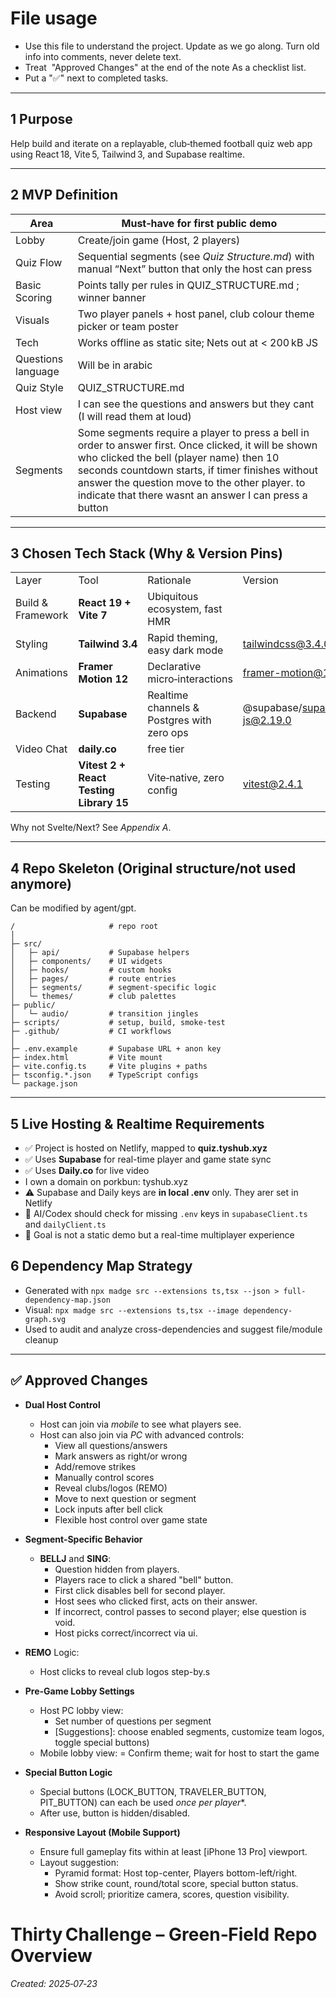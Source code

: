 # File usage
- Use this file to understand the project. Update as we go along. Turn old info into comments, never delete text.
- Treat ️ "Approved Changes" at the end of the note As a checklist list. 
- Put a "✅" next to completed tasks.
---

## 1 Purpose

Help build and iterate on a replayable, club‑themed football quiz web app using React 18, Vite 5, Tailwind 3, and Supabase realtime.

---

## 2 MVP Definition

| Area               | Must‑have for first public demo                                                                                                                                                                                                                                                                                  |
| ------------------ | ---------------------------------------------------------------------------------------------------------------------------------------------------------------------------------------------------------------------------------------------------------------------------------------------------------------- |
| Lobby              | Create/join game (Host, 2 players)                                                                                                                                                                                                                                                                               |
| Quiz Flow          | Sequential segments (see _Quiz Structure.md_) with manual “Next” button that only the host can press                                                                                                                                                                                                             |
| Basic Scoring      | Points tally per rules in QUIZ_STRUCTURE.md ; winner banner                                                                                                                                                                                                                                                      |
| Visuals            | Two player panels + host panel, club colour theme picker or team poster                                                                                                                                                                                                                                          |
| Tech               | Works offline as static site; Nets out at < 200 kB JS                                                                                                                                                                                                                                                            |
| Questions language | Will be in arabic                                                                                                                                                                                                                                                                                                |
| Quiz Style         | QUIZ_STRUCTURE.md                                                                                                                                                                                                                                                                                                |
| Host view          | I can see the questions and answers but they cant (I will read them at loud)                                                                                                                                                                                                                                     |
| Segments           | Some segments require a player to press a bell in order to answer first. Once clicked, it will be shown who clicked the bell (player name) then 10 seconds countdown starts, if timer finishes without answer the question move to the other player. to indicate that there wasnt an answer I can press a button |

---

## 3 Chosen Tech Stack (Why & Version Pins)

|                   |                                         |                                            |                              |
| ----------------- | --------------------------------------- | ------------------------------------------ | ---------------------------- |
| Layer             | Tool                                    | Rationale                                  | Version                      |
| Build & Framework | **React 19 + Vite 7**                   | Ubiquitous ecosystem, fast HMR             |                              |
| Styling           | **Tailwind 3.4**                        | Rapid theming, easy dark mode              | tailwindcss@3.4.0            |
| Animations        | **Framer Motion 12**                    | Declarative micro‑interactions             | framer-motion@12.0.0         |
| Backend           | **Supabase**                            | Realtime channels & Postgres with zero ops | @supabase/supabase-js@2.19.0 |
| Video Chat        | **daily.co**                            |  free tier                                 |                              |
| Testing           | **Vitest 2 + React Testing Library 15** | Vite‑native, zero config                   | vitest@2.4.1                 |

Why not Svelte/Next? See _Appendix A_.

---

## 4 Repo Skeleton (Original structure/not used anymore)
Can be modified by agent/gpt.

```
/                     # repo root
│
├─ src/
│   ├─ api/           # Supabase helpers
│   ├─ components/    # UI widgets
│   ├─ hooks/         # custom hooks
│   ├─ pages/         # route entries
│   ├─ segments/      # segment-specific logic
│   └─ themes/        # club palettes
├─ public/
│   └─ audio/         # transition jingles
├─ scripts/           # setup, build, smoke-test
├─ .github/           # CI workflows
│
├─ .env.example       # Supabase URL + anon key
├─ index.html         # Vite mount
├─ vite.config.ts     # Vite plugins + paths
├─ tsconfig.*.json    # TypeScript configs
└─ package.json
```
---

## 5 Live Hosting & Realtime Requirements

- ✅ Project is hosted on Netlify, mapped to **quiz.tyshub.xyz**
- ✅ Uses **Supabase** for real-time player and game state sync
- ✅ Uses **Daily.co** for live video
- I own a domain on porkbun: tyshub.xyz
- ⚠️ Supabase and Daily keys are **in local .env** only. They arer set in Netlify
- 🚧 AI/Codex should check for missing `.env` keys in `supabaseClient.ts` and `dailyClient.ts`
- 🎯 Goal is not a static demo but a real-time multiplayer experience

## 6 Dependency Map Strategy

- Generated with `npx madge src --extensions ts,tsx --json > full-dependency-map.json`
- Visual: `npx madge src --extensions ts,tsx --image dependency-graph.svg`
- Used to audit and analyze cross-dependencies and suggest file/module cleanup

---

## ✅ Approved Changes
- **Dual Host Control**
  - Host can join via *mobile* to see what players see.
  - Host can also join via *PC* with advanced controls:
    - View all questions/answers
    - Mark answers as right/or wrong
    - Add/remove strikes
    - Manually control scores
    - Reveal clubs/logos (REMO)
    - Move to next question or segment
    - Lock inputs after bell click
    - Flexible host control over game state

- **Segment-Specific Behavior**
  - **BELLJ** and **SING**:
    - Question hidden from players.
    - Players race to click a shared "bell" button.
    - First click disables bell for second player.
    - Host sees who clicked first, acts on their answer.
    - If incorrect, control passes to second player; else question is void.
    - Host picks correct/incorrect via ui.

- **REMO** Logic:
  - Host clicks to reveal club logos step-by.s

- **Pre-Game Lobby Settings**
  - Host PC lobby view:
    - Set number of questions per segment
    - [Suggestions]: choose enabled segments, customize team logos, toggle special buttons)
  - Mobile lobby view:
    = Confirm theme; wait for host to start the game

- **Special Button Logic**
  - Special buttons (LOCK_BUTTON, TRAVELER_BUTTON, PIT_BUTTON) can each be used *once per player**.
  - After use, button is hidden/disabled.
  
- **Responsive Layout (Mobile Support)**
  - Ensure full gameplay fits within at least [iPhone 13 Pro] viewport.
  - Layout suggestion:
    - Pyramid format: Host top-center, Players bottom-left/right.
    - Show strike count, round/total score, special button status.
    - Avoid scroll; prioritize camera, scores, question visibility.

# Thirty Challenge – Green‑Field Repo Overview

_Created: 2025‑07‑23_

